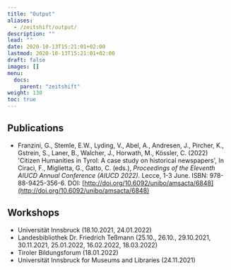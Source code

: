 ```yaml
---
title: "Output"
aliases:
  - /zeitshift/output/
description: ""
lead: ""
date: 2020-10-13T15:21:01+02:00
lastmod: 2020-10-13T15:21:01+02:00
draft: false
images: []
menu:
  docs:
    parent: "zeitshift"
weight: 130
toc: true
---
```


## Publications

- Franzini, G., Stemle, E.W., Lyding, V., Abel, A., Andresen, J., Pircher, K., Gstrein, S., Laner, B., Walcher, J., Horwath, M., Kössler, C. (2022) 'Citizen Humanities in Tyrol: A case study on historical newspapers', In Ciracì, F., Miglietta, G., Gatto, C. (eds.), _Proceedings of the Eleventh AIUCD Annual Conference (AIUCD 2022)_. Lecce, 1-3 June. ISBN: 978-88-9425-356-6. DOI: [http://doi.org/10.6092/unibo/amsacta/6848](http://doi.org/10.6092/unibo/amsacta/6848)


## Workshops

- Universität Innsbruck (18.10.2021, 24.01.2022)
- Landesbibliothek Dr. Friedrich Teßmann (25.10., 26.10., 29.10.2021, 30.11.2021, 25.01.2022, 16.02.2022, 18.03.2022)
- Tiroler Bildungsforum (18.01.2022)
- Universität Innsbruck for Museums and Libraries (24.11.2021)
